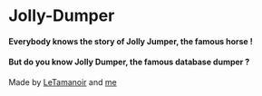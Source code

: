# Jolly-Dumper

#### Everybody knows the story of Jolly Jumper, the famous horse !

#### But do you know Jolly Dumper, the famous database dumper ? 



Made by [LeTamanoir](https://github.com/LeTamanoir "LeTamanoir") and [me](https://github.com/Arvialo "Arvialo")
